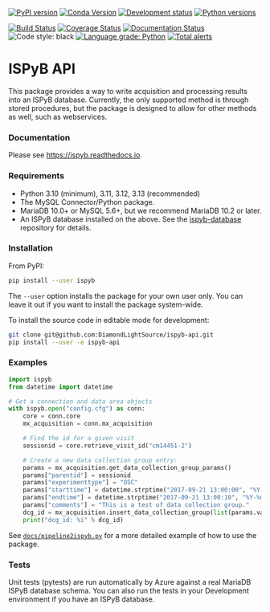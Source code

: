 [![PyPI version](https://img.shields.io/pypi/v/ispyb.svg)](https://pypi.python.org/pypi/ispyb)
[![Conda Version](https://img.shields.io/conda/vn/conda-forge/ispyb.svg)](https://anaconda.org/conda-forge/ispyb)
[![Development status](https://img.shields.io/pypi/status/ispyb.svg)](https://pypi.python.org/pypi/ispyb)
[![Python versions](https://img.shields.io/pypi/pyversions/ispyb.svg)](https://pypi.python.org/pypi/ispyb)

[![Build Status](https://dev.azure.com/DLS-tooling/ispyb/_apis/build/status/DiamondLightSource.ispyb-api?branchName=main)](https://dev.azure.com/DLS-tooling/ispyb/\_build/latest?definitionId=2)
[![Coverage Status](https://coveralls.io/repos/github/DiamondLightSource/ispyb-api/badge.svg?branch=main)](https://coveralls.io/github/DiamondLightSource/ispyb-api?branch=main)
[![Documentation Status](https://readthedocs.org/projects/ispyb/badge/?version=latest)](https://ispyb.readthedocs.io/en/latest/?badge=latest)
![Code style: black](https://img.shields.io/badge/code%20style-black-000000.svg)
[![Language grade: Python](https://img.shields.io/lgtm/grade/python/g/DiamondLightSource/ispyb-api.svg?logo=lgtm&logoWidth=18)](https://lgtm.com/projects/g/DiamondLightSource/ispyb-api/context:python)
[![Total alerts](https://img.shields.io/lgtm/alerts/g/DiamondLightSource/ispyb-api.svg?logo=lgtm&logoWidth=18)](https://lgtm.com/projects/g/DiamondLightSource/ispyb-api/alerts/)

# ISPyB API

This package provides a way to write acquisition and processing results into
an ISPyB database. Currently, the only supported method is through stored
procedures, but the package is designed to allow for other methods as well, such
as webservices.

### Documentation
Please see https://ispyb.readthedocs.io.

### Requirements
* Python 3.10 (minimum), 3.11, 3.12, 3.13 (recommended)
* The MySQL Connector/Python package.
* MariaDB 10.0+ or MySQL 5.6+, but we recommend MariaDB 10.2 or later.
* An ISPyB database installed on the above. See the [ispyb-database](https://github.com/DiamondLightSource/ispyb-database) repository for details.

### Installation
From PyPI:
```bash
pip install --user ispyb
```
The `--user` option installs the package for your own user only.
You can leave it out if you want to install the package system-wide.

To install the source code in editable mode for development:
```bash
git clone git@github.com:DiamondLightSource/ispyb-api.git
pip install --user -e ispyb-api
```

### Examples
```python
import ispyb
from datetime import datetime

# Get a connection and data area objects
with ispyb.open("config.cfg") as conn:
    core = conn.core
    mx_acquisition = conn.mx_acquisition

    # Find the id for a given visit
    sessionid = core.retrieve_visit_id("cm14451-2")

    # Create a new data collection group entry:
    params = mx_acquisition.get_data_collection_group_params()
    params["parentid"] = sessionid
    params["experimenttype"] = "OSC"
    params["starttime"] = datetime.strptime("2017-09-21 13:00:00", "%Y-%m-%d %H:%M:%S")
    params["endtime"] = datetime.strptime("2017-09-21 13:00:10", "%Y-%m-%d %H:%M:%S")
    params["comments"] = "This is a test of data collection group."
    dcg_id = mx_acquisition.insert_data_collection_group(list(params.values()))
    print("dcg_id: %i" % dcg_id)
```

See [`docs/pipeline2ispyb.py`](https://github.com/DiamondLightSource/ispyb-api/blob/main/docs/pipeline2ispyb.py) for a more detailed example of how to use the package.

### Tests
Unit tests (pytests) are run automatically by Azure against a real MariaDB ISPyB database schema. You can also run the tests in your Development environment if you have an ISPyB database.
